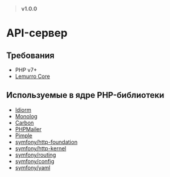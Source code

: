 > **v1.0.0**

# API-сервер

## Требования
- PHP v7+
- [Lemurro Core](https://github.com/Lemurro/api-core)

## Используемые в ядре PHP-библиотеки
- [Idiorm](https://github.com/j4mie/idiorm)
- [Monolog](https://github.com/Seldaek/monolog)
- [Carbon](https://github.com/briannesbitt/carbon)
- [PHPMailer](https://github.com/PHPMailer/PHPMailer)
- [Pimple](https://github.com/silexphp/Pimple)
- [symfony/http-foundation](https://github.com/symfony/http-foundation)
- [symfony/http-kernel](https://github.com/symfony/http-kernel)
- [symfony/routing](https://github.com/symfony/routing)
- [symfony/config](https://github.com/symfony/config)
- [symfony/yaml](https://github.com/symfony/yaml)